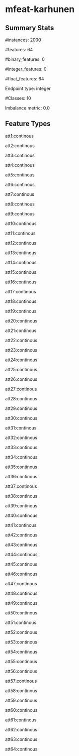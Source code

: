 # mfeat-karhunen

## Summary Stats

#instances: 2000

#features: 64

  #binary_features: 0

  #integer_features: 0

  #float_features: 64

Endpoint type: integer

#Classes: 10

Imbalance metric: 0.0

## Feature Types

 att1:continous

att2:continous

att3:continous

att4:continous

att5:continous

att6:continous

att7:continous

att8:continous

att9:continous

att10:continous

att11:continous

att12:continous

att13:continous

att14:continous

att15:continous

att16:continous

att17:continous

att18:continous

att19:continous

att20:continous

att21:continous

att22:continous

att23:continous

att24:continous

att25:continous

att26:continous

att27:continous

att28:continous

att29:continous

att30:continous

att31:continous

att32:continous

att33:continous

att34:continous

att35:continous

att36:continous

att37:continous

att38:continous

att39:continous

att40:continous

att41:continous

att42:continous

att43:continous

att44:continous

att45:continous

att46:continous

att47:continous

att48:continous

att49:continous

att50:continous

att51:continous

att52:continous

att53:continous

att54:continous

att55:continous

att56:continous

att57:continous

att58:continous

att59:continous

att60:continous

att61:continous

att62:continous

att63:continous

att64:continous

